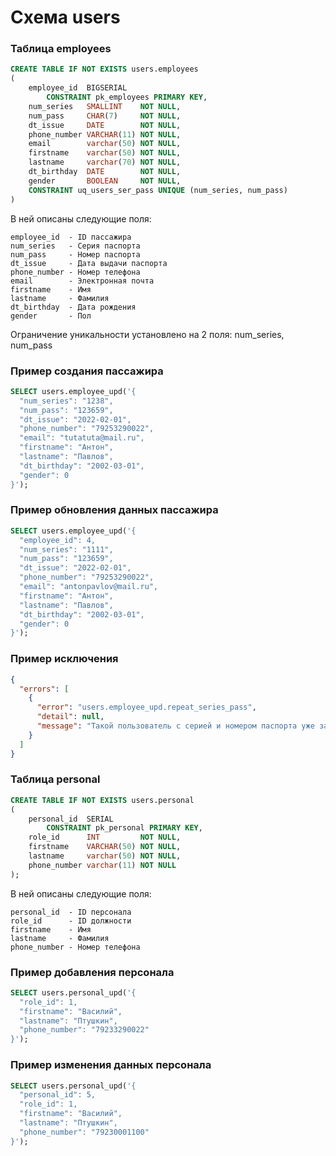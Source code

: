 # Схема users

### Таблица employees
```sql
CREATE TABLE IF NOT EXISTS users.employees
(
    employee_id  BIGSERIAL
        CONSTRAINT pk_employees PRIMARY KEY,
    num_series   SMALLINT    NOT NULL,
    num_pass     CHAR(7)     NOT NULL,
    dt_issue     DATE        NOT NULL,
    phone_number VARCHAR(11) NOT NULL,
    email        varchar(50) NOT NULL,
    firstname    varchar(50) NOT NULL,
    lastname     varchar(70) NOT NULL,
    dt_birthday  DATE        NOT NULL,
    gender       BOOLEAN     NOT NULL,
    CONSTRAINT uq_users_ser_pass UNIQUE (num_series, num_pass)
)
```
В ней описаны следующие поля:
```
employee_id  - ID пассажира
num_series   - Серия паспорта
num_pass     - Номер паспорта
dt_issue     - Дата выдачи паспорта
phone_number - Номер телефона
email        - Электронная почта
firstname    - Имя
lastname     - Фамилия
dt_birthday  - Дата рождения
gender       - Пол
```
Ограничение уникальности установлено на 2 поля: num_series, num_pass
### Пример создания пассажира
```sql
SELECT users.employee_upd('{
  "num_series": "1238",
  "num_pass": "123659",
  "dt_issue": "2022-02-01",
  "phone_number": "79253290022",
  "email": "tutatuta@mail.ru",
  "firstname": "Антон",
  "lastname": "Павлов",
  "dt_birthday": "2002-03-01",
  "gender": 0
}');
```
### Пример обновления данных пассажира
```sql
SELECT users.employee_upd('{
  "employee_id": 4,
  "num_series": "1111",
  "num_pass": "123659",
  "dt_issue": "2022-02-01",
  "phone_number": "79253290022",
  "email": "antonpavlov@mail.ru",
  "firstname": "Антон",
  "lastname": "Павлов",
  "dt_birthday": "2002-03-01",
  "gender": 0
}');
```
### Пример исключения
```json
{
  "errors": [
    {
      "error": "users.employee_upd.repeat_series_pass",
      "detail": null,
      "message": "Такой пользователь с серией и номером паспорта уже зарегистрирован."
    }
  ]
}
```
### Таблица personal
```sql
CREATE TABLE IF NOT EXISTS users.personal
(
    personal_id  SERIAL
        CONSTRAINT pk_personal PRIMARY KEY,
    role_id      INT         NOT NULL,
    firstname    VARCHAR(50) NOT NULL,
    lastname     varchar(50) NOT NULL,
    phone_number varchar(11) NOT NULL
);
```
В ней описаны следующие поля:
```
personal_id  - ID персонала
role_id      - ID должности
firstname    - Имя
lastname     - Фамилия
phone_number - Номер телефона
```
### Пример добавления персонала
```sql
SELECT users.personal_upd('{
  "role_id": 1,
  "firstname": "Василий",
  "lastname": "Птушкин",
  "phone_number": "79233290022"
}');
```
### Пример изменения данных персонала
```sql
SELECT users.personal_upd('{
  "personal_id": 5,
  "role_id": 1,
  "firstname": "Василий",
  "lastname": "Птушкин",
  "phone_number": "79230001100"
}');
```